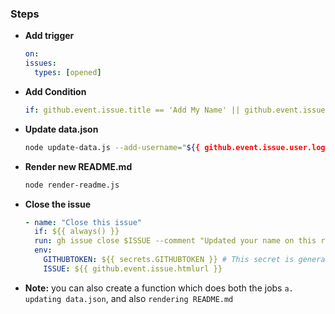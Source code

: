 ### **Steps**

- **Add trigger**

  ```yml
  on:
  issues:
    types: [opened]
  ```

- **Add Condition**

  ```yml
  if: github.event.issue.title == 'Add My Name' || github.event.issue.title == 'add my name'
  ```

- **Update data.json**

  ```bash
  node update-data.js --add-username="${{ github.event.issue.user.login }}"
  ```

- **Render new README.md**

  ```bash
  node render-readme.js
  ```

- **Close the issue**

  ```yml
  - name: "Close this issue"
    if: ${{ always() }}
    run: gh issue close $ISSUE --comment "Updated your name on this repo's README.md file!! 🥳🥳"
    env:
      GITHUBTOKEN: ${{ secrets.GITHUBTOKEN }} # This secret is generated by github itself (no need to add in repo's secret again).
      ISSUE: ${{ github.event.issue.htmlurl }}
  ```

- **Note:** you can also create a function which does both the jobs `a. updating data.json`, and also `rendering README.md`
